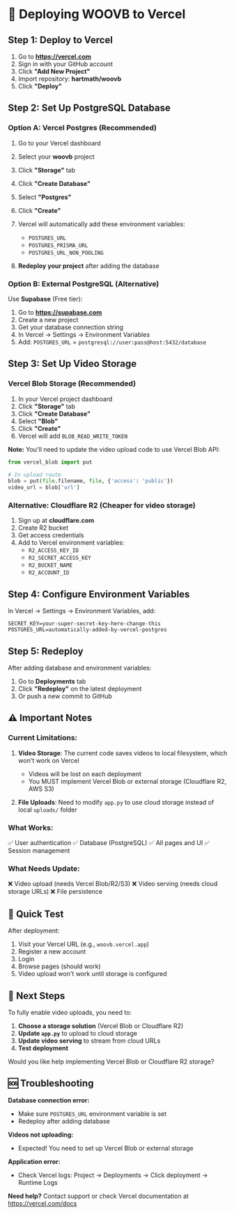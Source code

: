 # 🚀 Deploying WOOVB to Vercel

## Step 1: Deploy to Vercel

1. Go to **https://vercel.com**
2. Sign in with your GitHub account
3. Click **"Add New Project"**
4. Import repository: **hartmath/woovb**
5. Click **"Deploy"**

## Step 2: Set Up PostgreSQL Database

### Option A: Vercel Postgres (Recommended)

1. Go to your Vercel dashboard
2. Select your **woovb** project
3. Click **"Storage"** tab
4. Click **"Create Database"**
5. Select **"Postgres"**
6. Click **"Create"**
7. Vercel will automatically add these environment variables:
   - `POSTGRES_URL`
   - `POSTGRES_PRISMA_URL`
   - `POSTGRES_URL_NON_POOLING`

8. **Redeploy your project** after adding the database

### Option B: External PostgreSQL (Alternative)

Use **Supabase** (Free tier):
1. Go to **https://supabase.com**
2. Create a new project
3. Get your database connection string
4. In Vercel → Settings → Environment Variables
5. Add: `POSTGRES_URL` = `postgresql://user:pass@host:5432/database`

## Step 3: Set Up Video Storage

### Vercel Blob Storage (Recommended)

1. In your Vercel project dashboard
2. Click **"Storage"** tab
3. Click **"Create Database"**
4. Select **"Blob"**
5. Click **"Create"**
6. Vercel will add `BLOB_READ_WRITE_TOKEN`

**Note:** You'll need to update the video upload code to use Vercel Blob API:
```python
from vercel_blob import put

# In upload route
blob = put(file.filename, file, {'access': 'public'})
video_url = blob['url']
```

### Alternative: Cloudflare R2 (Cheaper for video storage)

1. Sign up at **cloudflare.com**
2. Create R2 bucket
3. Get access credentials
4. Add to Vercel environment variables:
   - `R2_ACCESS_KEY_ID`
   - `R2_SECRET_ACCESS_KEY`
   - `R2_BUCKET_NAME`
   - `R2_ACCOUNT_ID`

## Step 4: Configure Environment Variables

In Vercel → Settings → Environment Variables, add:

```
SECRET_KEY=your-super-secret-key-here-change-this
POSTGRES_URL=automatically-added-by-vercel-postgres
```

## Step 5: Redeploy

After adding database and environment variables:
1. Go to **Deployments** tab
2. Click **"Redeploy"** on the latest deployment
3. Or push a new commit to GitHub

## ⚠️ Important Notes

### Current Limitations:
1. **Video Storage**: The current code saves videos to local filesystem, which won't work on Vercel
   - Videos will be lost on each deployment
   - You MUST implement Vercel Blob or external storage (Cloudflare R2, AWS S3)

2. **File Uploads**: Need to modify `app.py` to use cloud storage instead of local `uploads/` folder

### What Works:
✅ User authentication
✅ Database (PostgreSQL)
✅ All pages and UI
✅ Session management

### What Needs Update:
❌ Video upload (needs Vercel Blob/R2/S3)
❌ Video serving (needs cloud storage URLs)
❌ File persistence

## 🔧 Quick Test

After deployment:
1. Visit your Vercel URL (e.g., `woovb.vercel.app`)
2. Register a new account
3. Login
4. Browse pages (should work)
5. Video upload won't work until storage is configured

## 📝 Next Steps

To fully enable video uploads, you need to:

1. **Choose a storage solution** (Vercel Blob or Cloudflare R2)
2. **Update `app.py`** to upload to cloud storage
3. **Update video serving** to stream from cloud URLs
4. **Test deployment**

Would you like help implementing Vercel Blob or Cloudflare R2 storage?

## 🆘 Troubleshooting

**Database connection error:**
- Make sure `POSTGRES_URL` environment variable is set
- Redeploy after adding database

**Videos not uploading:**
- Expected! You need to set up Vercel Blob or external storage

**Application error:**
- Check Vercel logs: Project → Deployments → Click deployment → Runtime Logs

**Need help?**
Contact support or check Vercel documentation at https://vercel.com/docs


